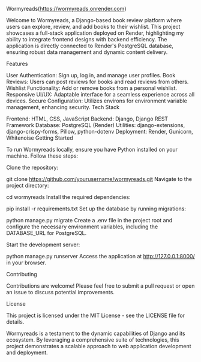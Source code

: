 Wormyreads(https://wormyreads.onrender.com)

Welcome to Wormyreads, a Django-based book review platform where users can explore, review, and add books to their wishlist. This project showcases a full-stack application deployed on Render, highlighting my ability to integrate frontend designs with backend efficiency. The application is directly connected to Render's PostgreSQL database, ensuring robust data management and dynamic content delivery.

Features

User Authentication: Sign up, log in, and manage user profiles.
Book Reviews: Users can post reviews for books and read reviews from others.
Wishlist Functionality: Add or remove books from a personal wishlist.
Responsive UI/UX: Adaptable interface for a seamless experience across all devices.
Secure Configuration: Utilizes environs for environment variable management, enhancing security.
Tech Stack

Frontend: HTML, CSS, JavaScript
Backend: Django, Django REST Framework
Database: PostgreSQL (Render)
Utilities: django-extensions, django-crispy-forms, Pillow, python-dotenv
Deployment: Render, Gunicorn, Whitenoise
Getting Started

To run Wormyreads locally, ensure you have Python installed on your machine. Follow these steps:

Clone the repository:

git clone https://github.com/yourusername/wormyreads.git
Navigate to the project directory:

cd wormyreads
Install the required dependencies:

pip install -r requirements.txt
Set up the database by running migrations:

python manage.py migrate
Create a .env file in the project root and configure the necessary environment variables, including the DATABASE_URL for PostgreSQL.

Start the development server:

python manage.py runserver
Access the application at http://127.0.0.1:8000/ in your browser.

Contributing

Contributions are welcome! Please feel free to submit a pull request or open an issue to discuss potential improvements.

License

This project is licensed under the MIT License - see the LICENSE file for details.

Wormyreads is a testament to the dynamic capabilities of Django and its ecosystem. By leveraging a comprehensive suite of technologies, this project demonstrates a scalable approach to web application development and deployment.
